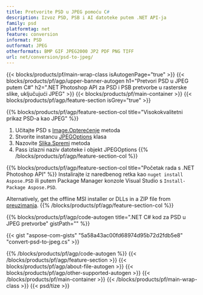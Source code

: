 ```yaml
---
title: Pretvorite PSD u JPEG pomoću C#
description: Izvoz PSD, PSB i AI datoteke putem .NET API-ja
family: psd
platformtag: net
feature: conversion
informat: PSD
outformat: JPEG
otherformats: BMP GIF JPEG2000 JP2 PDF PNG TIFF
url: net/conversion/psd-to-jpeg/
---
```


{{< blocks/products/pf/main-wrap-class isAutogenPage="true" >}}
{{< blocks/products/pf/agp/upper-banner-autogen h1="Pretvori PSD u JPEG putem C#" h2=".NET Photoshop API za PSD i PSB pretvorbe u rasterske slike, uključujući JPEG" >}}
{{< blocks/products/pf/main-container >}}
{{< blocks/products/pf/agp/feature-section isGrey="true" >}}

{{% blocks/products/pf/agp/feature-section-col title="Visokokvalitetni prikaz PSD-a kao JPEG" %}}
1. Učitajte PSD s [Image.Opterećenje](https://apireference.aspose.com/psd/net/aspose.psd/image/methods/load/index) metoda
1. Stvorite instancu [JPEGOptions](https://apireference.aspose.com/psd/net/aspose.psd.imageoptions/jpegoptions) klasa
1. Nazovite [Slika.Spremi](https://apireference.aspose.com/psd/net/aspose.psd/image/methods/save/index) metoda
1. Pass izlazni naziv datoteke i objekt JPEGOptions
{{% /blocks/products/pf/agp/feature-section-col %}}

{{% blocks/products/pf/agp/feature-section-col title="Početak rada s .NET Photoshop API" %}}
Instalirajte iz naredbenog retka kao ```nuget install Aspose.PSD``` ili putem Package Manager konzole Visual Studio s ```Install-Package Aspose.PSD```.

Alternatively, get the offline MSI installer or DLLs in a ZIP file from [preuzimanja](https://releases.aspose.com/psd/net).
{{% /blocks/products/pf/agp/feature-section-col %}}

{{% blocks/products/pf/agp/code-autogen title=".NET C# kod za PSD u JPEG pretvorbe" gistPath="" %}}

{{< gist "aspose-com-gists" "5a58a43ac00fd68974d95b72d2fdb5e8" "convert-psd-to-jpeg.cs" >}}

{{% /blocks/products/pf/agp/code-autogen %}}
{{< /blocks/products/pf/agp/feature-section >}}
{{< blocks/products/pf/agp/about-file-autogen >}}
{{< blocks/products/pf/agp/other-supported-autogen >}}
{{< /blocks/products/pf/main-container >}}
{{< /blocks/products/pf/main-wrap-class >}}
{{< psd/tize >}}
